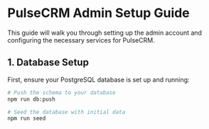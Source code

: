 # PulseCRM Admin Setup Guide

This guide will walk you through setting up the admin account and configuring the necessary services for PulseCRM.

## 1. Database Setup

First, ensure your PostgreSQL database is set up and running:

```bash
# Push the schema to your database
npm run db:push

# Seed the database with initial data
npm run seed

